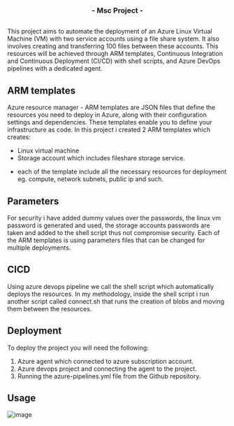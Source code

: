 
  <h3 align="center">- Msc Project -</h3>

<!-- ABOUT THE PROJECT -->
## 

This project aims to automate the deployment of an Azure Linux Virtual Machine (VM) with two service accounts using a file share system. It also involves creating and transferring 100 files between these accounts.
This resources will be achieved through ARM templates, Continuous Integration and Continuous Deployment (CI/CD) with shell scripts, and Azure DevOps pipelines with a dedicated agent.

<!-- GETTING STARTED -->

## ARM templates
Azure resource manager - ARM templates are JSON files that define the resources you need to deploy in Azure, along with their configuration settings and dependencies. These templates enable you to define your infrastructure as code.
In this project i created 2 ARM templates which creates:
- Linux virtual machine
- Storage account which includes fileshare storage service.
* each of the template include all the necessary resources for deployment eg. compute, network subnets, public ip and such.

## Parameters

For security i have added dummy values over the passwords, the linux vm password is generated and used, the storage accounts passwords are taken and added to the shell script thus not compromise security. 
Each of the ARM templates is using parameters files that can be changed for multiple deployments.


## CICD
Using azure devops pipeline we call the shell script which automatically deploys the resources.
In my methodology, inside the shell script i run another script called connect.sh that runs the creation of blobs and moving them between the resources.


## Deployment

To deploy the project you will need the following:

1. Azure agent which connected to azure subscription account.
2. Azure devops project and connecting the agent to the project.
3. Running the azure-pipelines.yml file from the Github repository.



<!-- USAGE EXAMPLES -->
## Usage
![image](https://github.com/lironv/msc-project/assets/45284793/d502997d-9497-451c-a32f-975d23bd262a)

